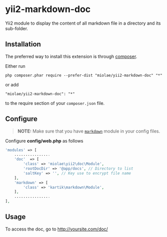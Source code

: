 # yii2-markdown-doc

Yii2 module to display the content of all markdown file in a directory and its sub-folder.

Installation
------------

The preferred way to install this extension is through [composer](http://getcomposer.org/download/).

Either run

```
php composer.phar require --prefer-dist "miolae/yii2-markdown-doc" "*"
```

or add

```
"miolae/yii2-markdown-doc": "*"
```

to the require section of your `composer.json` file.

Configure
------------

> **NOTE:** Make sure that you have [`markdown`](https://github.com/kartik-v/yii2-markdown) module in your config files.

Configure **config/web.php** as follows

```php
'modules' => [
    ................
    'doc'  => [
        'class' => 'miolae\yii2\doc\Module',
        'rootDocDir' => '@app/docs', // Directory to list
        'saltKey' => '', // Key use to encrypt file name
    ],
    'markdown' => [
        'class' => 'kartik\markdown\Module',
    ],
    ................
],
```

Usage
------------

To access the doc, go to http://yoursite.com/doc/
